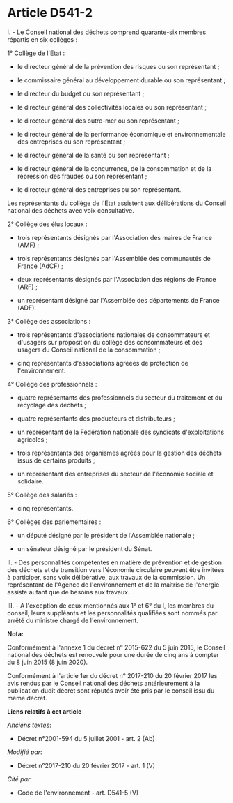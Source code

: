 # Article D541-2

I. - Le Conseil national des déchets comprend quarante-six membres répartis en six collèges :

1° Collège de l'Etat : 

- le directeur général de la prévention des risques ou son représentant ;

- le commissaire général au développement durable ou son représentant ;

- le directeur du budget ou son représentant ;

- le directeur général des collectivités locales ou son représentant ;

- le directeur général des outre-mer ou son représentant ;

- le directeur général de la performance économique et environnementale des entreprises ou son représentant ;

- le directeur général de la santé ou son représentant ;

- le directeur général de la concurrence, de la consommation et de la répression des fraudes ou son représentant ;

- le directeur général des entreprises ou son représentant. 

Les représentants du collège de l'Etat assistent aux délibérations du Conseil national des déchets avec voix consultative.

2° Collège des élus locaux : 

- trois représentants désignés par l'Association des maires de France (AMF) ; 

- trois représentants désignés par l'Assemblée des communautés de France (AdCF) ; 

- deux représentants désignés par l'Association des régions de France (ARF) ; 

- un représentant désigné par l'Assemblée des départements de France (ADF). 

3° Collège des associations : 

- trois représentants d'associations nationales de consommateurs et d'usagers sur proposition du collège des consommateurs et
des usagers du Conseil national de la consommation ; 

- cinq représentants d'associations agréées de protection de l'environnement. 

4° Collège des professionnels : 

- quatre représentants des professionnels du secteur du traitement et du recyclage des déchets ; 

- quatre représentants des producteurs et distributeurs ; 

- un représentant de la Fédération nationale des syndicats d'exploitations agricoles ; 

- trois représentants des organismes agréés pour la gestion des déchets issus de certains produits ; 

- un représentant des entreprises du secteur de l'économie sociale et solidaire. 

5° Collège des salariés : 

- cinq représentants. 

6° Collèges des parlementaires : 

- un député désigné par le président de l'Assemblée nationale ; 

- un sénateur désigné par le président du Sénat.

II. - Des  personnalités compétentes en matière de prévention et de gestion des  déchets et de transition vers l'économie
circulaire peuvent être  invitées à participer, sans voix délibérative, aux travaux de la  commission. Un représentant de
l'Agence de l'environnement et de la  maîtrise de l'énergie assiste autant que de besoins aux travaux.

III. - A l'exception de ceux mentionnés aux 1° et 6° du I, les membres du conseil, leurs suppléants et les personnalités
qualifiées sont nommés par arrêté du ministre chargé de l'environnement.

**Nota:**

Conformément à l'annexe 1 du décret n° 2015-622 du 5 juin 2015, le Conseil national des déchets est renouvelé pour une durée
de cinq ans à compter du 8 juin 2015 (8 juin 2020). 

Conformément à l'article 1er du décret n° 2017-210 du 20 février 2017 les avis rendus par le Conseil national des déchets
antérieurement à la publication dudit décret sont réputés avoir été pris par le conseil issu du même décret.

**Liens relatifs à cet article**

_Anciens textes_:

  - Décret n°2001-594 du 5 juillet 2001 - art. 2 (Ab)

_Modifié par_:

  - Décret n°2017-210 du 20 février 2017 - art. 1 (V)

_Cité par_:

  - Code de l'environnement - art. D541-5 (V)
